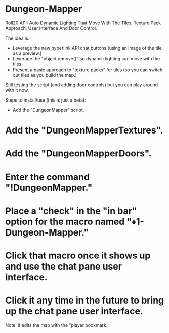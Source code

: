 # Dungeon-Mapper
Roll20 API: Auto Dynamic Lighting That Move With The Tiles, Texture Pack Approach, User Interface And Door Control.

The idea is:
* Leverage the new hyperlink API chat buttons (using an image of the tile as a preview.)
* Leverage the "object.remove()" so dynamic lighting can move with the tiles.
* Present a basic approach to "texture packs" for tiles (so you can switch out tiles as you build the map.)

Still testing the script (and adding door controls) but you can play around with it now.

Steps to install/use (this is just a beta):
+ Add the "DungeonMapper" script.
# Add the "DungeonMapperTextures".
# Add the "DungeonMapperDoors".
# Enter the command "!DungeonMapper."
# Place a "check" in the "in bar" option for the macro named "♦1-Dungeon-Mapper."
# Click that macro once it shows up and use the chat pane user interface.
# Click it any time in the future to bring up the chat pane user interface.

Note: it edits the map with the "player bookmark.
